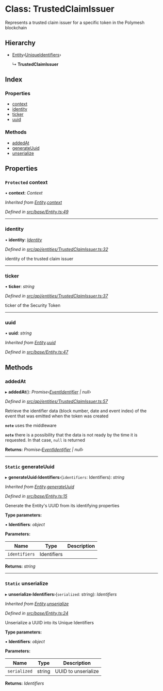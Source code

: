 # Class: TrustedClaimIssuer

Represents a trusted claim issuer for a specific token in the Polymesh blockchain

## Hierarchy

* [Entity](entity.md)‹[UniqueIdentifiers](../interfaces/uniqueidentifiers.md)›

  ↳ **TrustedClaimIssuer**

## Index

### Properties

* [context](trustedclaimissuer.md#protected-context)
* [identity](trustedclaimissuer.md#identity)
* [ticker](trustedclaimissuer.md#ticker)
* [uuid](trustedclaimissuer.md#uuid)

### Methods

* [addedAt](trustedclaimissuer.md#addedat)
* [generateUuid](trustedclaimissuer.md#static-generateuuid)
* [unserialize](trustedclaimissuer.md#static-unserialize)

## Properties

### `Protected` context

• **context**: *Context*

*Inherited from [Entity](entity.md).[context](entity.md#protected-context)*

*Defined in [src/base/Entity.ts:49](https://github.com/PolymathNetwork/polymesh-sdk/blob/2ca45cb/src/base/Entity.ts#L49)*

___

###  identity

• **identity**: *[Identity](identity.md)*

*Defined in [src/api/entities/TrustedClaimIssuer.ts:32](https://github.com/PolymathNetwork/polymesh-sdk/blob/2ca45cb/src/api/entities/TrustedClaimIssuer.ts#L32)*

identity of the trusted claim issuer

___

###  ticker

• **ticker**: *string*

*Defined in [src/api/entities/TrustedClaimIssuer.ts:37](https://github.com/PolymathNetwork/polymesh-sdk/blob/2ca45cb/src/api/entities/TrustedClaimIssuer.ts#L37)*

ticker of the Security Token

___

###  uuid

• **uuid**: *string*

*Inherited from [Entity](entity.md).[uuid](entity.md#uuid)*

*Defined in [src/base/Entity.ts:47](https://github.com/PolymathNetwork/polymesh-sdk/blob/2ca45cb/src/base/Entity.ts#L47)*

## Methods

###  addedAt

▸ **addedAt**(): *Promise‹[EventIdentifier](../interfaces/eventidentifier.md) | null›*

*Defined in [src/api/entities/TrustedClaimIssuer.ts:57](https://github.com/PolymathNetwork/polymesh-sdk/blob/2ca45cb/src/api/entities/TrustedClaimIssuer.ts#L57)*

Retrieve the identifier data (block number, date and event index) of the event that was emitted when the token was created

**`note`** uses the middleware

**`note`** there is a possibility that the data is not ready by the time it is requested. In that case, `null` is returned

**Returns:** *Promise‹[EventIdentifier](../interfaces/eventidentifier.md) | null›*

___

### `Static` generateUuid

▸ **generateUuid**‹**Identifiers**›(`identifiers`: Identifiers): *string*

*Inherited from [Entity](entity.md).[generateUuid](entity.md#static-generateuuid)*

*Defined in [src/base/Entity.ts:15](https://github.com/PolymathNetwork/polymesh-sdk/blob/2ca45cb/src/base/Entity.ts#L15)*

Generate the Entity's UUID from its identifying properties

**Type parameters:**

▪ **Identifiers**: *object*

**Parameters:**

Name | Type | Description |
------ | ------ | ------ |
`identifiers` | Identifiers |   |

**Returns:** *string*

___

### `Static` unserialize

▸ **unserialize**‹**Identifiers**›(`serialized`: string): *Identifiers*

*Inherited from [Entity](entity.md).[unserialize](entity.md#static-unserialize)*

*Defined in [src/base/Entity.ts:24](https://github.com/PolymathNetwork/polymesh-sdk/blob/2ca45cb/src/base/Entity.ts#L24)*

Unserialize a UUID into its Unique Identifiers

**Type parameters:**

▪ **Identifiers**: *object*

**Parameters:**

Name | Type | Description |
------ | ------ | ------ |
`serialized` | string | UUID to unserialize  |

**Returns:** *Identifiers*

